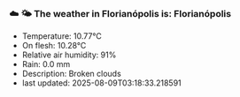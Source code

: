### ☁️ 🌤️  The weather in Florianópolis is: Florianópolis

- Temperature: 10.77°C
- On flesh: 10.28°C
- Relative air humidity: 91%
- Rain: 0.0 mm
- Description: Broken clouds
- last updated: 2025-08-09T03:18:33.218591
